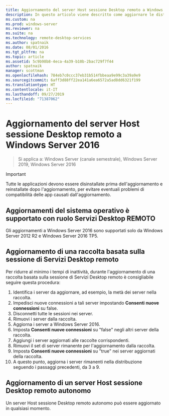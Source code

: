 ```yaml
---
title: Aggiornamento del server Host sessione Desktop remoto a Windows Server 2016
description: In questo articolo viene descritto come aggiornare le distribuzioni di Servizi Desktop remoto esistente a Windows Server 2016.
ms.custom: na
ms.prod: windows-server
ms.reviewer: na
ms.suite: na
ms.technology: remote-desktop-services
ms.author: spatnaik
ms.date: 08/01/2016
ms.tgt_pltfrm: na
ms.topic: article
ms.assetid: 5c9b98b8-4eca-4a39-b10b-2bac729f7f44
author: spatnaik
manager: scottman
ms.openlocfilehash: 784eb7c0ccc37eb31b514fbbeaa9e99c3a39a9e9
ms.sourcegitcommit: 6aff3d88ff22ea141a6ea6572a5ad8dd6321f199
ms.translationtype: HT
ms.contentlocale: it-IT
ms.lasthandoff: 09/27/2019
ms.locfileid: "71387062"
---
```

# <a name="upgrading-your-remote-desktop-session-host-to-windows-server-2016"></a>Aggiornamento del server Host sessione Desktop remoto a Windows Server 2016

>Si applica a: Windows Server (canale semestrale), Windows Server 2019, Windows Server 2016

> [!IMPORTANT]
> Tutte le applicazioni devono essere disinstallate prima dell'aggiornamento e reinstallate dopo l'aggiornamento, per evitare eventuali problemi di compatibilità delle app causati dall'aggiornamento.

## <a name="supported-os-upgrades-with-rds-role-installed"></a>Aggiornamenti del sistema operativo è supportato con ruolo Servizi Desktop REMOTO
Gli aggiornamenti a Windows Server 2016 sono supportati solo da Windows Server 2012 R2 e Windows Server 2016 TP5.

## <a name="upgrading-a-rds-session-based-collection"></a>Aggiornamento di una raccolta basata sulla sessione di Servizi Desktop remoto
Per ridurre al minimo i tempi di inattività, durante l'aggiornamento di una raccolta basata sulla sessione di Servizi Desktop remoto è consigliabile seguire questa procedura:

1. Identifica i server da aggiornare, ad esempio, la metà dei server nella raccolta.
2. Impedisci nuove connessioni a tali server impostando **Consenti nuove connessioni** su false.
3. Disconnetti tutte le sessioni nei server. 
4. Rimuovi i server dalla raccolta.
5. Aggiorna i server a Windows Server 2016.
6. Imposta **Consenti nuove connessioni** su "false" negli altri server della raccolta.
7. Aggiungi i server aggiornati alle raccolte corrispondenti.
8. Rimuovi il set di server rimanente per l'aggiornamento dalla raccolta.
9. Imposta **Consenti nuove connessioni** su "true" nei server aggiornati della raccolta.
10. A questo punto, aggiorna i server rimanenti nella distribuzione seguendo i passaggi precedenti, da 3 a 9.

## <a name="upgrading-a-standalone-rd-session-host-server"></a>Aggiornamento di un server Host sessione Desktop remoto autonomo
Un server Host sessione Desktop remoto autonomo può essere aggiornato in qualsiasi momento.